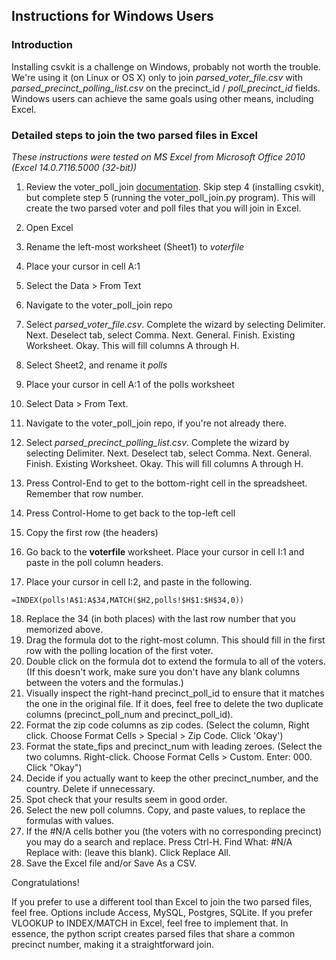 Instructions for Windows Users
----------------

### Introduction

Installing csvkit is a challenge on Windows, probably not worth the trouble. We're using it (on Linux or OS X) only to join _parsed_voter_file.csv_ with _parsed_precinct_polling_list.csv_ on the precinct_id / _poll_precinct_id_ fields. Windows users can achieve the same goals using other means, including Excel.

### Detailed steps to join the two parsed files in Excel
_These instructions were tested on MS Excel from Microsoft Office 2010 (Excel 14.0.7116.5000 (32-bit))_
 1. Review the voter_poll_join  [documentation](https://github.com/mroswell/voter_poll_join/blob/master/README.md). Skip step 4 (installing csvkit), but complete step 5 (running the voter_poll_join.py program). This will create the two parsed voter and poll files that you will join in Excel.
 2. Open Excel
 3. Rename the left-most worksheet (Sheet1) to _voterfile_
  4. Place your cursor in cell A:1
  5. Select the Data > From Text
  6. Navigate to the voter_poll_join repo
  7. Select _parsed_voter_file.csv_. Complete the wizard by selecting Delimiter. Next. Deselect tab, select Comma. Next. General. Finish. Existing Worksheet. Okay. This will fill columns A through H.
 8. Select Sheet2, and rename it _polls_
  9. Place your cursor in cell A:1 of the polls worksheet
  10. Select Data > From Text.
  11. Navigate to the voter_poll_join repo, if you're not already there.
  12. Select _parsed_precinct_polling_list.csv_. Complete the wizard by selecting Delimiter. Next. Deselect tab, select Comma. Next. General. Finish. Existing Worksheet. Okay. This will fill columns A through H.
  13. Press Control-End to get to the bottom-right cell in the spreadsheet. Remember that row number.
  14. Press Control-Home to get back to the top-left cell
  15. Copy the first row (the headers)

 16. Go back to the __voterfile__ worksheet. Place your cursor in cell I:1 and paste in the poll column headers.
   17. Place your cursor in cell I:2, and paste in the following.
```
=INDEX(polls!A$1:A$34,MATCH($H2,polls!$H$1:$H$34,0))
```
   18. Replace the 34 (in both places) with the last row number that you memorized above.
   19. Drag the formula dot to the right-most column. This should fill in the first row with the polling location of the first voter.
   20. Double click on the formula dot to extend the formula to all of the voters. (If this doesn't work, make sure you don't have  any blank columns between the voters and the formulas.)
   21. Visually inspect the right-hand precinct_poll_id to ensure that it matches the one in the original file. If it does, feel free to delete the two duplicate columns (precinct_poll_num and precinct_poll_id).
   22. Format the zip code columns as zip codes. (Select the column, Right click. Choose Format Cells > Special > Zip Code. Click 'Okay')
   23. Format the state_fips and precinct_num with leading zeroes. (Select the two columns. Right-click. Choose Format Cells > Custom. Enter: 000. Click "Okay")
   24. Decide if you actually want to keep the other precinct_number, and the country. Delete if unnecessary.
   25. Spot check that your results seem in good order.
   26. Select the new poll columns. Copy, and paste values, to replace the formulas with values.
   27. If the #N/A cells bother you (the voters with no corresponding precinct) you may do a search and replace. Press Ctrl-H. Find What: #N/A    Replace with: (leave this blank). Click Replace All.
28. Save the Excel file and/or Save As a CSV.

Congratulations!

If you prefer to use a different tool than Excel to join the two parsed files, feel free. Options include Access, MySQL, Postgres, SQLite. If you prefer VLOOKUP to INDEX/MATCH in Excel, feel free to implement that. In essence, the python script creates parsed files that share a common precinct number, making it a straightforward join.
